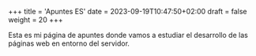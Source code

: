+++
title = 'Apuntes ES'
date = 2023-09-19T10:47:50+02:00 
draft = false
weight = 20
+++

Esta es mi página de apuntes donde vamos a estudiar el desarrollo de las páginas web en entorno del servidor.
